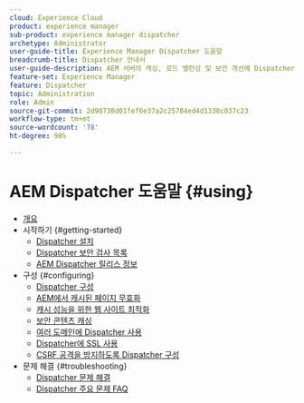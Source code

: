 ```yaml
---
cloud: Experience Cloud
product: experience manager
sub-product: experience manager dispatcher
archetype: Administrator
user-guide-title: Experience Manager Dispatcher 도움말
breadcrumb-title: Dispatcher 안내서
user-guide-description: AEM 서버의 캐싱, 로드 밸런싱 및 보안 개선에 Dispatcher를 사용하는 방법을 알아봅니다.
feature-set: Experience Manager
feature: Dispatcher
topic: Administration
role: Admin
source-git-commit: 2d90738d01fef6e37a2c25784ed4d1338c037c23
workflow-type: tm+mt
source-wordcount: '78'
ht-degree: 98%

---
```



# AEM Dispatcher 도움말 {#using}

+ [개요](dispatcher.md)
+ 시작하기 {#getting-started}
   + [Dispatcher 설치](dispatcher-install.md)
   + [Dispatcher 보안 검사 목록](security-checklist.md)
   + [AEM Dispatcher 릴리스 정보](release-notes.md)
+ 구성 {#configuring}
   + [Dispatcher 구성](dispatcher-configuration.md)
   + [AEM에서 캐시된 페이지 무효화](page-invalidate.md)
   + [캐시 성능을 위한 웹 사이트 최적화](https://experienceleague.adobe.com/en/docs/experience-manager-65/content/implementing/deploying/configuring/configuring-performance)
   + [보안 콘텐츠 캐싱](permissions-cache.md)
   + [여러 도메인에 Dispatcher 사용](dispatcher-domains.md)
   + [Dispatcher에 SSL 사용](dispatcher-ssl.md)
   + [CSRF 공격을 방지하도록 Dispatcher 구성](configuring-dispatcher-to-prevent-csrf.md)
+ 문제 해결 {#troubleshooting}
   + [Dispatcher 문제 해결](dispatcher-troubleshooting.md)
   + [Dispatcher 주요 문제 FAQ](dispatcher-faq.md)
